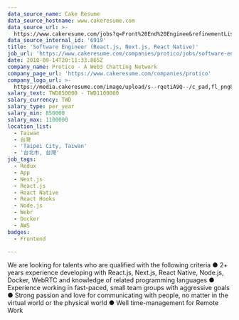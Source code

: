 ```yaml
---
data_source_name: Cake Resume
data_source_hostname: www.cakeresume.com
data_source_url: >-
  https://www.cakeresume.com/jobs?q=Front%20End%20Enginee&refinementList[lang_name][0]=E[…]tech_front-end-development&range[salary_range][min]=1000000
data_source_internal_id: '6919'
title: 'Software Engineer (React.js, Next.js, React Native)'
job_url: 'https://www.cakeresume.com/companies/protico/jobs/software-engineer-2nkj67'
date: 2018-09-14T20:11:33.865Z
company_name: Protico - A Web3 Chatting Network
company_page_url: 'https://www.cakeresume.com/companies/protico'
company_logo_url: >-
  https://media.cakeresume.com/image/upload/s--rqetiA9Q--/c_pad,fl_png8,h_200,w_200/v1663327816/ykruwxbmuyjrzcltu2zh.png
salary_text: TWD850000 - TWD1100000
salary_currency: TWD
salary_type: per_year
salary_min: 850000
salary_max: 1100000
location_list:
  - Taiwan
  - 台灣
  - 'Taipei City, Taiwan'
  - '台北市, 台灣'
job_tags:
  - Redux
  - App
  - Next.js
  - React.js
  - React Native
  - React Hooks
  - Node.js
  - Webr
  - Docker
  - AWS
badges:
  - Frontend

---
```


We are looking for talents who are qualified with the following criteria ● 2+ years experience developing with React.js, Next.js, React Native, Node.js, Docker, WebRTC and knowledge of related programming languages ● Experience working in fast-paced, small team groups with aggressive goals ● Strong passion and love for communicating with people, no matter in the virtual world or the physical world ● Well time-management for Remote Work